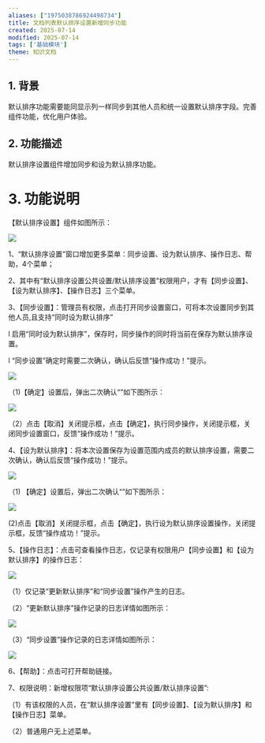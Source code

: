 ```yaml
---
aliases: ["1975038786924498734"]
title: 文档列表默认排序设置新增同步功能
created: 2025-07-14
modified: 2025-07-14
tags: ['基础模块']
theme: 知识文档
---
```


## 1. **背景**

默认排序功能需要能同显示列一样同步到其他人员和统一设置默认排序字段。完善组件功能，优化用户体验。

## 2. **功能描述**

默认排序设置组件增加同步和设为默认排序功能。

# 3. **功能说明**

【默认排序设置】组件如图所示：

![](https://myhelpdoc.oss-cn-heyuan.aliyuncs.com/mdimages/e76c779a19009fe4da9834a30b9454d0.jpg)

1、“默认排序设置”窗口增加更多菜单：同步设置、设为默认排序、操作日志、帮助，4个菜单；

2、其中有“默认排序设置公共设置/默认排序设置”权限用户，才有【同步设置】、【设为默认排序】、【操作日志】三个菜单。

3、【同步设置】：管理员有权限，点击打开同步设置窗口，可将本次设置同步到其他人员,且支持“同时设为默认排序”

l 启用“同时设为默认排序”，保存时，同步操作的同时将当前在保存为默认排序设置。

l “同步设置”确定时需要二次确认，确认后反馈“操作成功！”提示。

![](https://myhelpdoc.oss-cn-heyuan.aliyuncs.com/mdimages/a8813416874e7e20f61d5df067bfe108.jpg)

（1)【确定】设置后，弹出二次确认“”如下图所示：

![](https://myhelpdoc.oss-cn-heyuan.aliyuncs.com/mdimages/f3cfaa219b0a750fb37597b72ff5ea81.jpg)

（2）点击【取消】关闭提示框，点击【确定】，执行同步操作，关闭提示框，关闭同步设置窗口，反馈“操作成功！”提示。

4、【设为默认排序】：将本次设置保存为设置范围内成员的默认排序设置，需要二次确认，确认后反馈“操作成功！”提示。

![](https://myhelpdoc.oss-cn-heyuan.aliyuncs.com/mdimages/30c219ae2396a069d10c6617a36e0abd.jpg)

（1) 【确定】设置后，弹出二次确认“”如下图所示：

![](https://myhelpdoc.oss-cn-heyuan.aliyuncs.com/mdimages/671ff9339b924274faac60fe71842d33.jpg)

(2)点击【取消】关闭提示框，点击【确定】，执行设为默认排序设置操作，关闭提示框，反馈“操作成功！”提示。

5、【操作日志】：点击可查看操作日志，仅记录有权限用户【同步设置】和【设为默认排序】的操作日志：

![](https://myhelpdoc.oss-cn-heyuan.aliyuncs.com/mdimages/52bf14de972229056e4618567c271c9d.jpg)

（1）仅记录“更新默认排序”和“同步设置”操作产生的日志。

（2）“更新默认排序”操作记录的日志详情如图所示：

![](https://myhelpdoc.oss-cn-heyuan.aliyuncs.com/mdimages/40b1211e0f72e6f66793eface3dcaea9.jpg)

（3）“同步设置”操作记录的日志详情如图所示：

![](https://myhelpdoc.oss-cn-heyuan.aliyuncs.com/mdimages/d2c9da0b68393b30d5d378ee316e9f95.jpg)

6、【帮助】：点击可打开帮助链接。

7、权限说明：新增权限项“默认排序设置公共设置/默认排序设置”:

（1）有该权限的人员，在“默认排序设置”里有【同步设置】、【设为默认排序】和【操作日志】菜单。

（2）普通用户无上述菜单。

